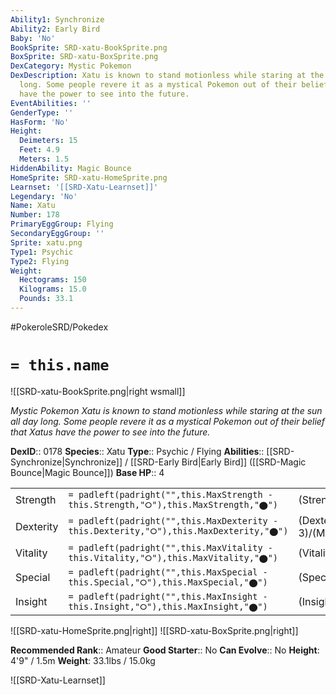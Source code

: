 ```yaml
---
Ability1: Synchronize
Ability2: Early Bird
Baby: 'No'
BookSprite: SRD-xatu-BookSprite.png
BoxSprite: SRD-xatu-BoxSprite.png
DexCategory: Mystic Pokemon
DexDescription: Xatu is known to stand motionless while staring at the sun all day
  long. Some people revere it as a mystical Pokemon out of their belief that Xatus
  have the power to see into the future.
EventAbilities: ''
GenderType: ''
HasForm: 'No'
Height:
  Deimeters: 15
  Feet: 4.9
  Meters: 1.5
HiddenAbility: Magic Bounce
HomeSprite: SRD-xatu-HomeSprite.png
Learnset: '[[SRD-Xatu-Learnset]]'
Legendary: 'No'
Name: Xatu
Number: 178
PrimaryEggGroup: Flying
SecondaryEggGroup: ''
Sprite: xatu.png
Type1: Psychic
Type2: Flying
Weight:
  Hectograms: 150
  Kilograms: 15.0
  Pounds: 33.1
---
```


#PokeroleSRD/Pokedex

# `= this.name`

![[SRD-xatu-BookSprite.png|right wsmall]]

*Mystic Pokemon*
*Xatu is known to stand motionless while staring at the sun all day long. Some people revere it as a mystical Pokemon out of their belief that Xatus have the power to see into the future.*

**DexID**:: 0178
**Species**:: Xatu
**Type**:: Psychic / Flying
**Abilities**:: [[SRD-Synchronize|Synchronize]] / [[SRD-Early Bird|Early Bird]] ([[SRD-Magic Bounce|Magic Bounce]])
**Base HP**:: 4

|           |                                                                                        |                                          |
| --------- | -------------------------------------------------------------------------------------- | ---------------------------------------- |
| Strength  | `= padleft(padright("",this.MaxStrength - this.Strength,"⭘"),this.MaxStrength,"⬤")`    | (Strength::2)/(MaxStrength::5)   |
| Dexterity | `= padleft(padright("",this.MaxDexterity - this.Dexterity,"⭘"),this.MaxDexterity,"⬤")` | (Dexterity:: 3)/(MaxDexterity::6) |
| Vitality  | `= padleft(padright("",this.MaxVitality - this.Vitality,"⭘"),this.MaxVitality,"⬤")`    | (Vitality::2)/(MaxVitality::5)   |
| Special   | `= padleft(padright("",this.MaxSpecial - this.Special,"⭘"),this.MaxSpecial,"⬤")`       | (Special::3)/(MaxSpecial::6)     |
| Insight   | `= padleft(padright("",this.MaxInsight - this.Insight,"⭘"),this.MaxInsight,"⬤")`       | (Insight::2)/(MaxInsight::5)     |

![[SRD-xatu-HomeSprite.png|right]]
![[SRD-xatu-BoxSprite.png|right]]

**Recommended Rank**:: Amateur
**Good Starter**:: No
**Can Evolve**:: No
**Height**: 4'9" / 1.5m
**Weight**: 33.1lbs / 15.0kg

![[SRD-Xatu-Learnset]]
